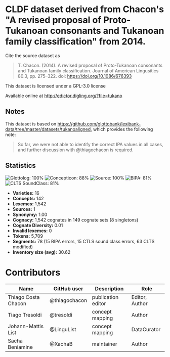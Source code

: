 # CLDF dataset derived from Chacon's "A revised proposal of Proto-Tukanoan consonants and Tukanoan family classification" from 2014.

Cite the source dataset as

> T. Chacon. (2014). A revised proposal of Proto-Tukanoan consonants and Tukanoan family classification. Journal of American Lingusitics 80.3, pp. 275–322. doi: https://doi.org/10.1086/676393

This dataset is licensed under a GPL-3.0 license

Available online at http://edictor.digling.org/?file=tukano

## Notes


This dataset is based on https://github.com/glottobank/lexibank-data/tree/master/datasets/tukanoaligned, which provides the following note:
> So far, we were not able to identify the correct IPA values in all cases, and further discussion with @thiagochacon is required.


## Statistics


![Glottolog: 100%](https://img.shields.io/badge/Glottolog-100%25-brightgreen.svg "Glottolog: 100%")
![Concepticon: 88%](https://img.shields.io/badge/Concepticon-88%25-yellowgreen.svg "Concepticon: 88%")
![Source: 100%](https://img.shields.io/badge/Source-100%25-brightgreen.svg "Source: 100%")
![BIPA: 81%](https://img.shields.io/badge/BIPA-81%25-yellowgreen.svg "BIPA: 81%")
![CLTS SoundClass: 81%](https://img.shields.io/badge/CLTS%20SoundClass-81%25-yellowgreen.svg "CLTS SoundClass: 81%")

- **Varieties:** 16
- **Concepts:** 142
- **Lexemes:** 1,542
- **Sources:** 1
- **Synonymy:** 1.00
- **Cognacy:** 1,542 cognates in 149 cognate sets (8 singletons)
- **Cognate Diversity:** 0.01
- **Invalid lexemes:** 0
- **Tokens:** 5,709
- **Segments:** 78 (15 BIPA errors, 15 CTLS sound class errors, 63 CLTS modified)
- **Inventory size (avg):** 30.62

# Contributors

Name | GitHub user | Description| Role
--- | --- | --- | ---
Thiago Costa Chacon | @thiagochacon | publication editor | Editor, Author
Tiago Tresoldi | @tresoldi | concept mapping | Author
Johann-Mattis List | @LinguList | concept mapping | DataCurator
Sacha Beniamine | @XachaB | maintainer | Author



